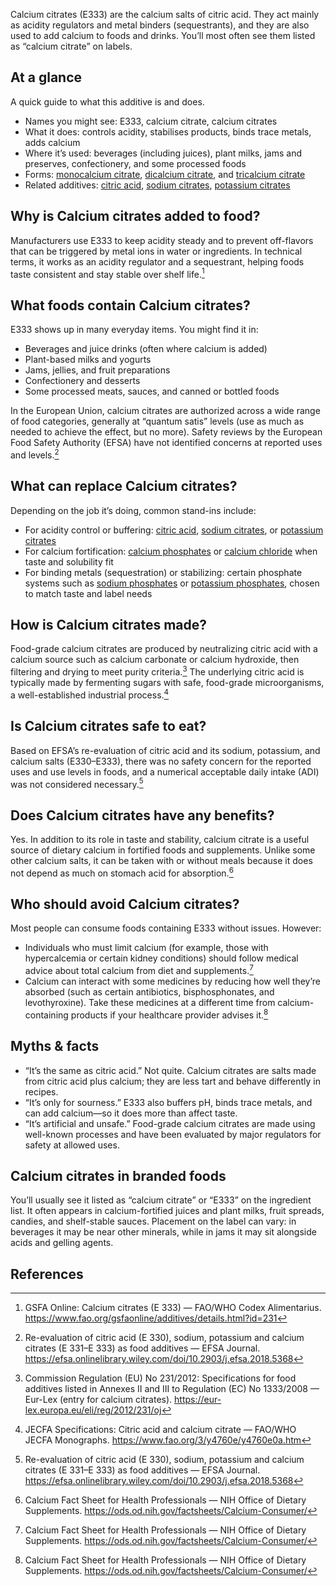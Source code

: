 Calcium citrates (E333) are the calcium salts of citric acid. They act mainly as acidity regulators and metal binders (sequestrants), and they are also used to add calcium to foods and drinks. You’ll most often see them listed as “calcium citrate” on labels.

<!--more-->

## At a glance
A quick guide to what this additive is and does.

- Names you might see: E333, calcium citrate, calcium citrates
- What it does: controls acidity, stabilises products, binds trace metals, adds calcium
- Where it’s used: beverages (including juices), plant milks, jams and preserves, confectionery, and some processed foods
- Forms: [monocalcium citrate](/e333i-monocalcium-citrate), [dicalcium citrate](/e333ii-dicalcium-citrate), and [tricalcium citrate](/e333iii-tricalcium-citrate)
- Related additives: [citric acid](/e330-citric-acid), [sodium citrates](/e331-sodium-citrates), [potassium citrates](/e332-potassium-citrates)

## Why is Calcium citrates added to food?
Manufacturers use E333 to keep acidity steady and to prevent off-flavors that can be triggered by metal ions in water or ingredients. In technical terms, it works as an acidity regulator and a sequestrant, helping foods taste consistent and stay stable over shelf life.[^4]

## What foods contain Calcium citrates?
E333 shows up in many everyday items. You might find it in:
- Beverages and juice drinks (often where calcium is added)
- Plant-based milks and yogurts
- Jams, jellies, and fruit preparations
- Confectionery and desserts
- Some processed meats, sauces, and canned or bottled foods

In the European Union, calcium citrates are authorized across a wide range of food categories, generally at “quantum satis” levels (use as much as needed to achieve the effect, but no more). Safety reviews by the European Food Safety Authority (EFSA) have not identified concerns at reported uses and levels.[^1]

## What can replace Calcium citrates?
Depending on the job it’s doing, common stand-ins include:
- For acidity control or buffering: [citric acid](/e330-citric-acid), [sodium citrates](/e331-sodium-citrates), or [potassium citrates](/e332-potassium-citrates)
- For calcium fortification: [calcium phosphates](/e341-calcium-phosphates) or [calcium chloride](/e509-calcium-chloride) when taste and solubility fit
- For binding metals (sequestration) or stabilizing: certain phosphate systems such as [sodium phosphates](/e339-sodium-phosphates) or [potassium phosphates](/e340-potassium-phosphates), chosen to match taste and label needs

## How is Calcium citrates made?
Food-grade calcium citrates are produced by neutralizing citric acid with a calcium source such as calcium carbonate or calcium hydroxide, then filtering and drying to meet purity criteria.[^2] The underlying citric acid is typically made by fermenting sugars with safe, food-grade microorganisms, a well-established industrial process.[^5]

## Is Calcium citrates safe to eat?
Based on EFSA’s re-evaluation of citric acid and its sodium, potassium, and calcium salts (E330–E333), there was no safety concern for the reported uses and use levels in foods, and a numerical acceptable daily intake (ADI) was not considered necessary.[^1]

## Does Calcium citrates have any benefits?
Yes. In addition to its role in taste and stability, calcium citrate is a useful source of dietary calcium in fortified foods and supplements. Unlike some other calcium salts, it can be taken with or without meals because it does not depend as much on stomach acid for absorption.[^3]

## Who should avoid Calcium citrates?
Most people can consume foods containing E333 without issues. However:
- Individuals who must limit calcium (for example, those with hypercalcemia or certain kidney conditions) should follow medical advice about total calcium from diet and supplements.[^3]
- Calcium can interact with some medicines by reducing how well they’re absorbed (such as certain antibiotics, bisphosphonates, and levothyroxine). Take these medicines at a different time from calcium-containing products if your healthcare provider advises it.[^3]

## Myths & facts
- “It’s the same as citric acid.” Not quite. Calcium citrates are salts made from citric acid plus calcium; they are less tart and behave differently in recipes.
- “It’s only for sourness.” E333 also buffers pH, binds trace metals, and can add calcium—so it does more than affect taste.
- “It’s artificial and unsafe.” Food-grade calcium citrates are made using well-known processes and have been evaluated by major regulators for safety at allowed uses.

## Calcium citrates in branded foods
You’ll usually see it listed as “calcium citrate” or “E333” on the ingredient list. It often appears in calcium-fortified juices and plant milks, fruit spreads, candies, and shelf-stable sauces. Placement on the label can vary: in beverages it may be near other minerals, while in jams it may sit alongside acids and gelling agents.

## References
[^4]: GSFA Online: Calcium citrates (E 333) — FAO/WHO Codex Alimentarius. https://www.fao.org/gsfaonline/additives/details.html?id=231
[^1]: Re-evaluation of citric acid (E 330), sodium, potassium and calcium citrates (E 331–E 333) as food additives — EFSA Journal. https://efsa.onlinelibrary.wiley.com/doi/10.2903/j.efsa.2018.5368
[^2]: Commission Regulation (EU) No 231/2012: Specifications for food additives listed in Annexes II and III to Regulation (EC) No 1333/2008 — Eur-Lex (entry for calcium citrates). https://eur-lex.europa.eu/eli/reg/2012/231/oj
[^5]: JECFA Specifications: Citric acid and calcium citrate — FAO/WHO JECFA Monographs. https://www.fao.org/3/y4760e/y4760e0a.htm
[^3]: Calcium Fact Sheet for Health Professionals — NIH Office of Dietary Supplements. https://ods.od.nih.gov/factsheets/Calcium-Consumer/
